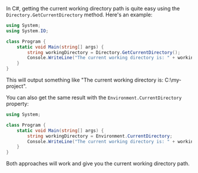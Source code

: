 In C#, getting the current working directory path is quite easy using the `Directory.GetCurrentDirectory` method. Here's an example:

```csharp
using System;
using System.IO;

class Program {
    static void Main(string[] args) {
        string workingDirectory = Directory.GetCurrentDirectory();
        Console.WriteLine("The current working directory is: " + workingDirectory);
    }
}
```

This will output something like "The current working directory is: C:\my-project". 

You can also get the same result with the `Environment.CurrentDirectory` property:

```csharp
using System;

class Program {
    static void Main(string[] args) {
        string workingDirectory = Environment.CurrentDirectory;
        Console.WriteLine("The current working directory is: " + workingDirectory);
    }
}
```

Both approaches will work and give you the current working directory path.